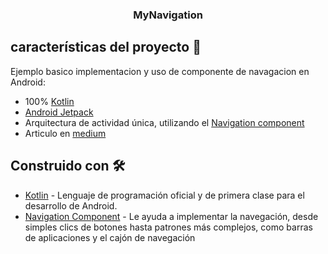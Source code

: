 <h3 align="center">
MyNavigation
</h3>

características del proyecto 🚀
-------
Ejemplo basico implementacion y uso de componente de navagacion en Android:

* 100% [Kotlin](https://kotlinlang.org/)
* [Android Jetpack](https://developer.android.com/jetpack)
* Arquitectura de actividad única, utilizando el [Navigation component](https://developer.android.com/guide/navigation/navigation-getting-started)
* Articulo en [medium]()

Construido con 🛠
-------
- [Kotlin](https://kotlinlang.org/) - Lenguaje de programación oficial y de primera clase para el desarrollo de Android.
- [Navigation Component](https://developer.android.com/guide/navigation) - Le ayuda a implementar la navegación, desde simples clics de botones hasta patrones más complejos, como barras de aplicaciones y el cajón de navegación

